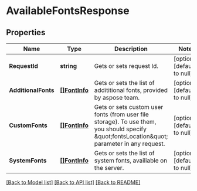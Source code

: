 # AvailableFontsResponse

## Properties
Name | Type | Description | Notes
------------ | ------------- | ------------- | -------------
**RequestId** | **string** | Gets or sets request Id. | [optional] [default to null]
**AdditionalFonts** | [**[]FontInfo**](FontInfo.md) | Gets or sets the list of addititional fonts, provided by aspose team. | [optional] [default to null]
**CustomFonts** | [**[]FontInfo**](FontInfo.md) | Gets or sets custom user fonts (from user file storage). To use them, you should specify \&quot;fontsLocation\&quot; parameter in any request. | [optional] [default to null]
**SystemFonts** | [**[]FontInfo**](FontInfo.md) | Gets or sets the list of system fonts, availiable on the server. | [optional] [default to null]

[[Back to Model list]](../README.md#documentation-for-models) [[Back to API list]](../README.md#documentation-for-api-endpoints) [[Back to README]](../README.md)


